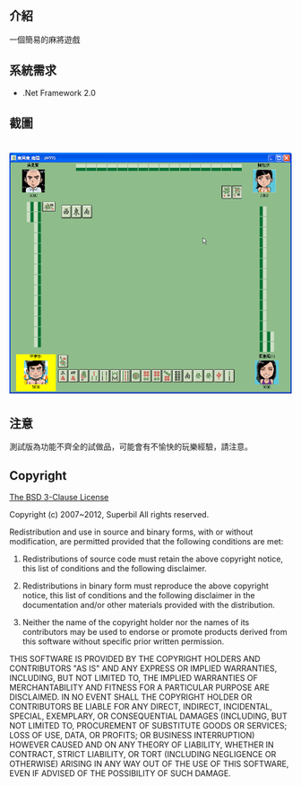 ## 介紹 ##

一個簡易的麻將遊戲

## 系統需求 ##

* .Net Framework 2.0

## 截圖 ##

# [![Mahjong Screenshot](https://github.com/Superbil/mahjong/blob/master/mahjong_screenshot.png?raw=true)](#)

## 注意 ##

測試版為功能不齊全的試做品，可能會有不愉快的玩樂經驗，請注意。

## Copyright ##

[The BSD 3-Clause License](http://opensource.org/licenses/BSD-3-Clause)

Copyright (c) 2007~2012, Superbil
All rights reserved.

Redistribution and use in source and binary forms, with or without modification, are permitted provided that the following conditions are met:

1. Redistributions of source code must retain the above copyright notice, this list of conditions and the following disclaimer.

2. Redistributions in binary form must reproduce the above copyright notice, this list of conditions and the following disclaimer in the documentation and/or other materials provided with the distribution.

3. Neither the name of the copyright holder nor the names of its contributors may be used to endorse or promote products derived from this software without specific prior written permission.

THIS SOFTWARE IS PROVIDED BY THE COPYRIGHT HOLDERS AND CONTRIBUTORS "AS IS" AND ANY EXPRESS OR IMPLIED WARRANTIES, INCLUDING, BUT NOT LIMITED TO, THE IMPLIED WARRANTIES OF MERCHANTABILITY AND FITNESS FOR A PARTICULAR PURPOSE ARE DISCLAIMED. IN NO EVENT SHALL THE COPYRIGHT HOLDER OR CONTRIBUTORS BE LIABLE FOR ANY DIRECT, INDIRECT, INCIDENTAL, SPECIAL, EXEMPLARY, OR CONSEQUENTIAL DAMAGES (INCLUDING, BUT NOT LIMITED TO, PROCUREMENT OF SUBSTITUTE GOODS OR SERVICES; LOSS OF USE, DATA, OR PROFITS; OR BUSINESS INTERRUPTION) HOWEVER CAUSED AND ON ANY THEORY OF LIABILITY, WHETHER IN CONTRACT, STRICT LIABILITY, OR TORT (INCLUDING NEGLIGENCE OR OTHERWISE) ARISING IN ANY WAY OUT OF THE USE OF THIS SOFTWARE, EVEN IF ADVISED OF THE POSSIBILITY OF SUCH DAMAGE.
